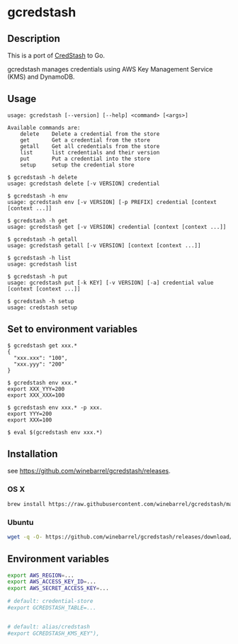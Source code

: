 # gcredstash

## Description

This is a port of [CredStash](https://github.com/fugue/credstash) to Go.

gcredstash manages credentials using AWS Key Management Service (KMS) and DynamoDB.

## Usage

```
usage: gcredstash [--version] [--help] <command> [<args>]

Available commands are:
    delete    Delete a credential from the store
    get       Get a credential from the store
    getall    Get all credentials from the store
    list      list credentials and their version
    put       Put a credential into the store
    setup     setup the credential store
```

```
$ gcredstash -h delete
usage: gcredstash delete [-v VERSION] credential

$ gcredstash -h env
usage: gcredstash env [-v VERSION] [-p PREFIX] credential [context [context ...]]

$ gcredstash -h get
usage: gcredstash get [-v VERSION] credential [context [context ...]]

$ gcredstash -h getall
usage: gcredstash getall [-v VERSION] [context [context ...]]

$ gcredstash -h list
usage: gcredstash list

$ gcredstash -h put
usage: gcredstash put [-k KEY] [-v VERSION] [-a] credential value [context [context ...]]

$ gcredstash -h setup
usage: credstash setup
```

## Set to environment variables

```
$ gcredstash get xxx.*
{
  "xxx.xxx": "100",
  "xxx.yyy": "200"
}

$ gcredstash env xxx.*
export XXX_YYY=200
export XXX_XXX=100

$ gcredstash env xxx.* -p xxx.
export YYY=200
export XXX=100

$ eval $(gcredstash env xxx.*)
```

## Installation

see https://github.com/winebarrel/gcredstash/releases.

### OS X

```sh
brew install https://raw.githubusercontent.com/winebarrel/gcredstash/master/homebrew/gcredstash.rb
```

### Ubuntu

```sh
wget -q -O- https://github.com/winebarrel/gcredstash/releases/download/vN.N.N/gcredstash_N.N.N_amd64.deb | dpkg -i -
```

## Environment variables

```sh
export AWS_REGION=...
export AWS_ACCESS_KEY_ID=...
export AWS_SECRET_ACCESS_KEY=...

# default: credential-store
#export GCREDSTASH_TABLE=...


# default: alias/credstash
#export GCREDSTASH_KMS_KEY"),
```
